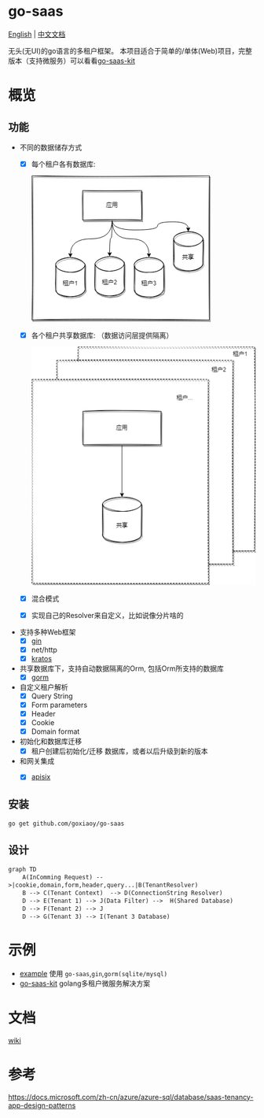# go-saas

[English](./README.md) | [中文文档](./README_zh_Hans.md)

无头(无UI)的go语言的多租户框架。
本项目适合于简单的/单体(Web)项目，完整版本（支持微服务）可以看看[go-saas-kit](https://github.com/Goxiaoy/go-saas-kit)

# 概览
## 功能

* 不同的数据储存方式
  * [x] 每个租户各有数据库: 
  
    ![img.png](docs/mode1_zh.png)
  
  * [x] 各个租户共享数据库: （数据访问层提供隔离）
  
    ![img.png](docs/mode2_zh.png)
  
  * [x] 混合模式
  
  * [x] 实现自己的Resolver来自定义，比如说像分片啥的

* 支持多种Web框架
  * [x] [gin](https://github.com/gin-gonic/gin)
  * [x] net/http
  * [x] [kratos](https://github.com/go-kratos/kratos)
* 共享数据库下，支持自动数据隔离的Orm, 包括Orm所支持的数据库
  * [x] [gorm](https://github.com/go-gorm/gorm)
* 自定义租户解析
  * [x] Query String
  * [x] Form parameters
  * [x] Header
  * [x] Cookie
  * [x] Domain format
* 初始化和数据库迁移
  * [x] 租户创建后初始化/迁移 数据库，或者以后升级到新的版本
* 和网关集成
  * [x] [apisix](https://github.com/apache/apisix)


## 安装

```
go get github.com/goxiaoy/go-saas
```

## 设计
```mermaid
graph TD
    A(InComming Request) -->|cookie,domain,form,header,query...|B(TenantResolver)
    B --> C(Tenant Context)  --> D(ConnectionString Resolver)
    D --> E(Tenant 1) --> J(Data Filter) -->  H(Shared Database)
    D --> F(Tenant 2) --> J
    D --> G(Tenant 3) --> I(Tenant 3 Database)
```


# 示例
* [example](https://github.com/Goxiaoy/go-saas/tree/main/examples) 使用 `go-saas`,`gin`,`gorm(sqlite/mysql)`
* [go-saas-kit](https://github.com/Goxiaoy/go-saas-kit) golang多租户微服务解决方案

# 文档
 [wiki](https://github.com/Goxiaoy/go-saas/wiki)


# 参考

https://docs.microsoft.com/zh-cn/azure/azure-sql/database/saas-tenancy-app-design-patterns
